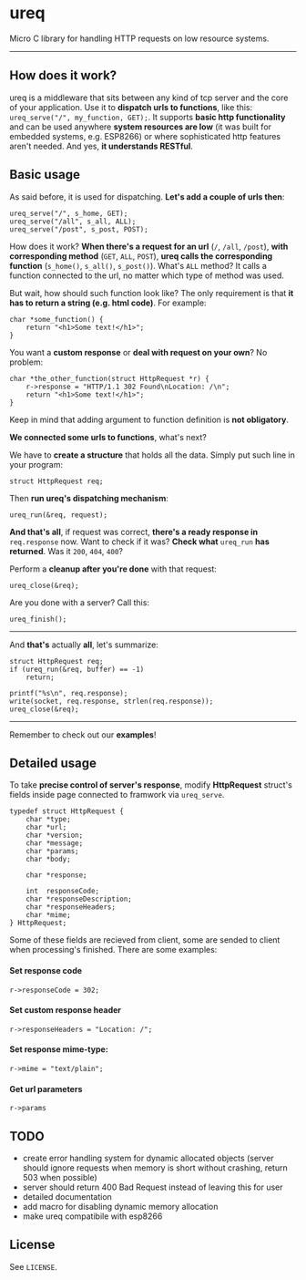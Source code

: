 # ureq
Micro C library for handling HTTP requests on low resource systems.

-------------------------------------------------------------------------------

## How does it work?

ureq is a middleware that sits between any kind of tcp server and the core of your application. Use it to **dispatch urls to functions**, like this: `ureq_serve("/", my_function, GET);`. It supports **basic http functionality** and can be used anywhere **system resources are low** (it was built for embedded systems, e.g. ESP8266) or where sophisticated http features aren't needed. And yes, **it understands RESTful**.

## Basic usage

As said before, it is used for dispatching. **Let's add a couple of urls then**:
```
ureq_serve("/", s_home, GET);
ureq_serve("/all", s_all, ALL);
ureq_serve("/post", s_post, POST);
```
How does it work? **When there's a request for an url** (`/`, `/all`, `/post`), **with corresponding method** (`GET`, `ALL`, `POST`), **ureq calls the corresponding function** (`s_home()`, `s_all()`, `s_post()`). What's `ALL` method? It calls a function connected to the url, no matter which type of method was used.

But wait, how should such function look like? The only requirement is that **it has to return a string (e.g. html code)**. For example:

```
char *some_function() {
    return "<h1>Some text!</h1>";
}
```

You want a **custom response** or **deal with request on your own**? No problem:

```
char *the_other_function(struct HttpRequest *r) {
    r->response = "HTTP/1.1 302 Found\nLocation: /\n";
    return "<h1>Some text!</h1>";
}
```

Keep in mind that adding argument to function definition is **not obligatory**.

**We connected some urls to functions**, what's next?

We have to **create a structure** that holds all the data. Simply put such line in your program:
```
struct HttpRequest req;
```
Then **run ureq's dispatching mechanism**:
```
ureq_run(&req, request);
```
**And that's all**, if request was correct, **there's a ready response in** `req.response` now. Want to check if it was? **Check what** `ureq_run` **has returned**. Was it `200`, `404`, `400`?

Perform a **cleanup after you're done** with that request:
```
ureq_close(&req);
```
Are you done with a server? Call this:
```
ureq_finish();
```

-------------------------------------------------------------------------------

And **that's** actually **all**, let's summarize:
```
struct HttpRequest req;
if (ureq_run(&req, buffer) == -1)
    return;

printf("%s\n", req.response);
write(socket, req.response, strlen(req.response));
ureq_close(&req);
```

-------------------------------------------------------------------------------

Remember to check out our **examples**!

## Detailed usage
To take **precise control of server's response**, modify **HttpRequest** struct's fields inside page connected to framwork via `ureq_serve`.

```
typedef struct HttpRequest {
    char *type;
    char *url;
    char *version;
    char *message;
    char *params;
    char *body;

    char *response;

    int  responseCode;
    char *responseDescription;
    char *responseHeaders;
    char *mime;
} HttpRequest;
```

Some of these fields are recieved from client, some are sended to client when processing's finished. There are some examples:

#### Set response code
```
r->responseCode = 302;
```

#### Set custom response header
```
r->responseHeaders = "Location: /";
```

#### Set response mime-type:
```
r->mime = "text/plain";
```

#### Get url parameters
```
r->params
```

## TODO
- create error handling system for dynamic allocated objects (server should ignore requests when memory is short without crashing, return 503 when possible)
- server should return 400 Bad Request instead of leaving this for user
- detailed documentation
- add macro for disabling dynamic memory allocation
- make ureq compatibile with esp8266

## License
See `LICENSE`.
